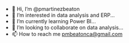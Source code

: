 - 👋 Hi, I’m @pmartinezbeaton
- 👀 I’m interested in data analysis and ERP...
- 🌱 I’m currently learning Power BI...
- 💞️ I’m looking to collaborate on data analysis...
- 📫 How to reach me pmbeatonca@gmail.com

<!---
pmartinezbeaton/pmartinezbeaton is a ✨ special ✨ repository because its `README.md` (this file) appears on your GitHub profile.
You can click the Preview link to take a look at your changes.
--->
